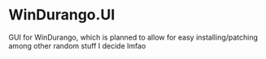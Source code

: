 # WinDurango.UI
GUI for WinDurango, which is planned to allow for easy installing/patching among other random stuff I decide lmfao

